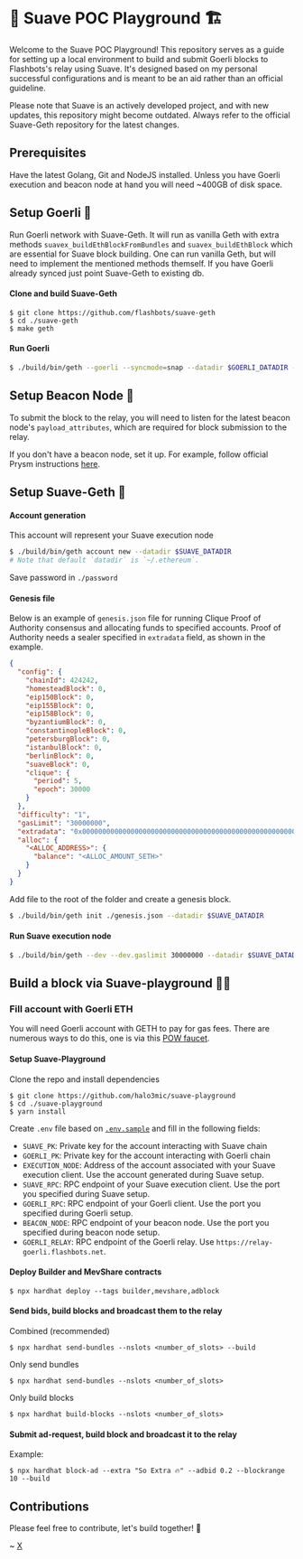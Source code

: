 # 🚧 Suave POC Playground 🏗️

Welcome to the Suave POC Playground! This repository serves as a guide for setting up a local environment to build and submit Goerli blocks to Flashbots's relay using Suave. It's designed based on my personal successful configurations and is meant to be an aid rather than an official guideline.

Please note that Suave is an actively developed project, and with new updates, this repository might become outdated. Always refer to the official Suave-Geth repository for the latest changes.

## Prerequisites
Have the latest Golang, Git and NodeJS installed. Unless you have Goerli execution and beacon node at hand you will need ~400GB of disk space.

## Setup Goerli 🧪
Run Goerli network with Suave-Geth. It will run as vanilla Geth with extra methods 
`suavex_buildEthBlockFromBundles` and `suavex_buildEthBlock` which are essential for Suave block building. One can run vanilla Geth, but will need to implement the mentioned methods themself. If you have Goerli already synced just point Suave-Geth to existing db.

#### Clone and build Suave-Geth

```
$ git clone https://github.com/flashbots/suave-geth
$ cd ./suave-geth
$ make geth
```
#### Run Goerli

```bash
$ ./build/bin/geth --goerli --syncmode=snap --datadir $GOERLI_DATADIR --http --http --http.api eth,net,engine,admin,suavex --http.addr 127.0.0.1 --http.port $GOERLI_RPC_PORT
```
 
## Setup Beacon Node 📡
To submit the block to the relay, you will need to listen for the latest beacon node's `payload_attributes`, which are required for block submission to the relay.

If you don't have a beacon node, set it up. For example, follow official Prysm instructions [here](https://docs.prylabs.network/docs/install/install-with-script).

## Setup Suave-Geth 🤖

#### Account generation 
This account will represent your Suave execution node

```bash
$ ./build/bin/geth account new --datadir $SUAVE_DATADIR
# Note that default `datadir` is `~/.ethereum`.
```
Save password in `./password`

#### Genesis file

Below is an example of `genesis.json` file for running Clique Proof of Authority consensus and allocating funds to specified accounts. Proof of Authority needs a sealer specified in `extradata` field, as shown in the example.

```json
{
  "config": {
    "chainId": 424242,
    "homesteadBlock": 0,
    "eip150Block": 0,
    "eip155Block": 0,
    "eip158Block": 0,
    "byzantiumBlock": 0,
    "constantinopleBlock": 0,
    "petersburgBlock": 0,
    "istanbulBlock": 0,
    "berlinBlock": 0,
    "suaveBlock": 0,
    "clique": {
      "period": 5,
      "epoch": 30000
    }
  },
  "difficulty": "1",
  "gasLimit": "30000000",
  "extradata": "0x0000000000000000000000000000000000000000000000000000000000000000<SEALER_ADDRESS>0000000000000000000000000000000000000000000000000000000000000000000000000000000000000000000000000000000000000000000000000000000000",
  "alloc": {
    "<ALLOC_ADDRESS>": {
      "balance": "<ALLOC_AMOUNT_SETH>"
    }
  }
}
```
Add file to the root of the folder and create a genesis block.
```bash
$ ./build/bin/geth init ./genesis.json --datadir $SUAVE_DATADIR
```

#### Run Suave execution node
```bash
$ ./build/bin/geth --dev --dev.gaslimit 30000000 --datadir $SUAVE_DATADIR --http --http.addr "127.0.0.1" --http.api "eth,web3,net,clique" --allow-insecure-unlock --unlock $SEALER_ADDRESS --password ./password --ws --suave.eth.remote_endpoint "http://localhost:$GOERLI_RPC_PORT" --miner.gasprice 0
```

## Build a block via Suave-playground 👷‍♂️

### Fill account with Goerli ETH
You will need Goerli account with GETH to pay for gas fees. 
There are numerous ways to do this, one is via this [POW faucet](https://goerli-faucet.pk910.de/).


#### Setup Suave-Playground

Clone the repo and install dependencies
```
$ git clone https://github.com/halo3mic/suave-playground
$ cd ./suave-playground
$ yarn install
```

Create `.env` file based on [`.env.sample`](./.env.sample) and fill in the following fields:
* `SUAVE_PK`: Private key for the account interacting with Suave chain
* `GOERLI_PK`: Private key for the account interacting with Goerli chain
* `EXECUTION_NODE`: Address of the account associated with your Suave execution client. Use the account generated during Suave setup.
* `SUAVE_RPC`: RPC endpoint of your Suave execution client. Use the port you specified during Suave setup.
* `GOERLI_RPC`: RPC endpoint of your Goerli client. Use the port you specified during Goerli setup.
* `BEACON_NODE`: RPC endpoint of your beacon node. Use the port you specified during beacon node setup.
* `GOERLI_RELAY`: RPC endpoint of the Goerli relay. Use `https://relay-goerli.flashbots.net`.

#### Deploy Builder and MevShare contracts
```
$ npx hardhat deploy --tags builder,mevshare,adblock
```

#### Send bids, build blocks and broadcast them to the relay

Combined (recommended)
```
$ npx hardhat send-bundles --nslots <number_of_slots> --build
```

Only send bundles
```
$ npx hardhat send-bundles --nslots <number_of_slots>
```

Only build blocks
```
$ npx hardhat build-blocks --nslots <number_of_slots>
```

#### Submit ad-request, build block and broadcast it to the relay
Example:
```
$ npx hardhat block-ad --extra "So Extra 🔥" --adbid 0.2 --blockrange 10 --build
```


## Contributions
Please feel free to contribute, let's build together! 💪

~ [X](https://twitter.com/MihaLotric)
